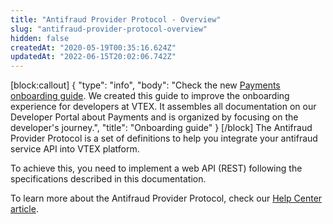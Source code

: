 ```yaml
---
title: "Antifraud Provider Protocol - Overview"
slug: "antifraud-provider-protocol-overview"
hidden: false
createdAt: "2020-05-19T00:35:16.624Z"
updatedAt: "2022-06-15T20:02:06.742Z"
---
```

[block:callout]
{
  "type": "info",
  "body": "Check the new [Payments onboarding guide](https://developers.vtex.com/vtex-rest-api/docs/payments-overview). We created this guide to improve the onboarding experience for developers at VTEX. It assembles all documentation on our Developer Portal about Payments and is organized by focusing on the developer's journey.",
  "title": "Onboarding guide"
}
[/block]
The Antifraud Provider Protocol is a set of definitions to help you integrate your antifraud service API into VTEX platform. 

To achieve this, you need to implement a web API (REST) following the specifications described in this documentation.

To learn more about the Antifraud Provider Protocol, check our [Help Center article](https://help.vtex.com/tutorial/antifraud-provider--4aZtmdpgFikcsQomWyqAOq).